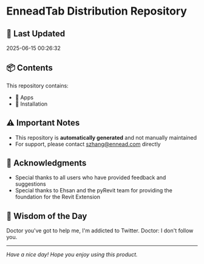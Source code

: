 # EnneadTab Distribution Repository

## 📅 Last Updated
2025-06-15 00:26:32



## 📦 Contents
This repository contains:
- 📂 Apps
- 📂 Installation

## ⚠️ Important Notes
- This repository is **automatically generated** and not manually maintained
- For support, please contact szhang@ennead.com directly

## 🙏 Acknowledgments
- Special thanks to all users who have provided feedback and suggestions
- Special thanks to Ehsan and the pyRevit team for providing the foundation for the Revit Extension

## 💭 Wisdom of the Day
Doctor you've got to help me, I'm addicted to Twitter. Doctor: I don't follow you.

---
*Have a nice day! Hope you enjoy using this product.*
